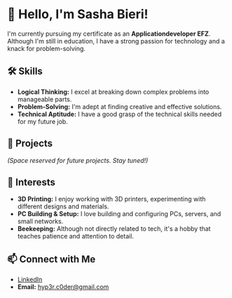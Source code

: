 # 👋 Hello, I'm Sasha Bieri!

I'm currently pursuing my certificate as an **Applicationdeveloper EFZ**. Although I'm still in education, I have a strong passion for technology and a knack for problem-solving.

## 🛠️ Skills

- **Logical Thinking:** I excel at breaking down complex problems into manageable parts.
- **Problem-Solving:** I'm adept at finding creative and effective solutions.
- **Technical Aptitude:** I have a good grasp of the technical skills needed for my future job.

## 🚀 Projects
*(Space reserved for future projects. Stay tuned!)*

## 🌱 Interests

- **3D Printing:** I enjoy working with 3D printers, experimenting with different designs and materials.
- **PC Building & Setup:** I love building and configuring PCs, servers, and small networks.
- **Beekeeping:** Although not directly related to tech, it's a hobby that teaches patience and attention to detail.

## 📫 Connect with Me

- [LinkedIn](https://www.linkedin.com/in/sasha-bieri-b411a2316/)
- **Email:** [hyp3r.c0der@gmail.com](mailto:hyp3r.c0der@gmail.com)
